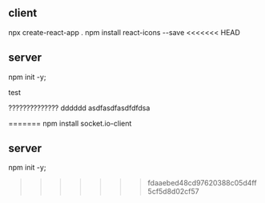 ## client

npx create-react-app .
npm install react-icons --save
<<<<<<< HEAD
## server

npm init -y;

test

??????????????
dddddd
asdfasdfasdfdfdsa

=======
npm install socket.io-client

## server

npm init -y;
>>>>>>> fdaaebed48cd97620388c05d4ff5cf5d8d02cf57
